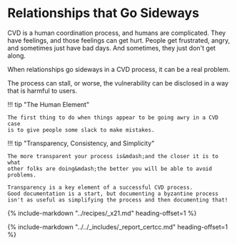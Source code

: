 # Relationships that Go Sideways

CVD is a human coordination process, and humans are complicated.
They have feelings, and those feelings can get hurt.
People get frustrated, angry, and sometimes just have bad days.
And sometimes, they just don't get along.

<!--start-->When relationships go sideways in a CVD process, it can be a real problem.
The process can stall, or worse, the vulnerability can be disclosed in a way that is harmful to users.<!--end-->

!!! tip "The Human Element"

    The first thing to do when things appear to be going awry in a CVD case
    is to give people some slack to make mistakes.


!!! tip "Transparency, Consistency, and Simplicity"

    The more transparent your process is&mdash;and the closer it is to what
    other folks are doing&mdash;the better you will be able to avoid problems.

    Transparency is a key element of a successful CVD process.
    Good documentation is a start, but documenting a byzantine process
    isn't as useful as simplifying the process and then documenting that!

{% include-markdown "../recipes/_x21.md" heading-offset=1 %}

{% include-markdown "../../_includes/_report_certcc.md" heading-offset=1 %}
